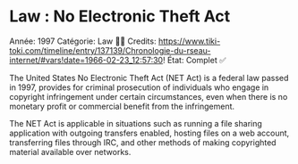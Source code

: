 # Law : No Electronic Theft Act

Année: 1997
Catégorie: Law 👨‍⚖️
Credits: https://www.tiki-toki.com/timeline/entry/137139/Chronologie-du-rseau-internet/#vars!date=1966-02-23_12:57:30!
État: Complet ✅

The United States No Electronic Theft Act (NET Act) is a federal law passed in 1997, provides for criminal prosecution of individuals who engage in copyright infringement under certain circumstances, even when there is no monetary profit or commercial benefit from the infringement. 

The NET Act is applicable in situations such as running a file sharing application with outgoing transfers enabled, hosting files on a web account, transferring files through IRC, and other methods of making copyrighted material available over networks.